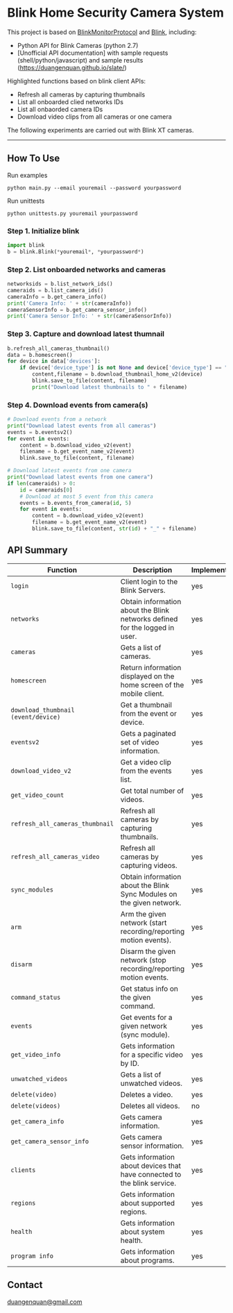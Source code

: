 
# Blink Home Security Camera System
This project is based on [BlinkMonitorProtocol](https://github.com/MattTW/BlinkMonitorProtocol) and [Blink](https://github.com/keredson/blink), including:

+ Python API for Blink Cameras (python 2.7)
+ [Unofficial API documentation] with sample requests (shell/python/javascript) and sample results (https://duangenquan.github.io/slate/)

Highlighted functions based on blink client APIs:
+ Refresh all cameras by capturing thumbnails
+ List all onboarded clied networks IDs 
+ List all onbaorded camera IDs
+ Download video clips from all cameras or one camera

The following experiments are carried out with Blink XT cameras. 

--- 
## How To Use
Run examples
```
python main.py --email youremail --password yourpassword
```
Run unittests
```
python unittests.py youremail yourpassword
```


### Step 1. Initialize blink

```python
import blink
b = blink.Blink(*youremail*, *yourpassword*)
```

### Step 2. List onboarded networks and cameras
```python
networksids = b.list_network_ids()
cameraids = b.list_camera_ids()
cameraInfo = b.get_camera_info()
print('Camera Info: ' + str(cameraInfo))
cameraSensorInfo = b.get_camera_sensor_info()
print('Camera Sensor Info: ' + str(cameraSensorInfo))
```

### Step 3. Capture and download latest thumnail
```python
b.refresh_all_cameras_thumbnail()
data = b.homescreen()
for device in data['devices']:
    if device['device_type'] is not None and device['device_type'] == "camera":
        content,filename = b.download_thumbnail_home_v2(device)
        blink.save_to_file(content, filename)
        print("Download latest thumbnails to " + filename)
```

### Step 4. Download events from camera(s)
```python
# Download events from a network
print("Download latest events from all cameras")
events = b.eventsv2()
for event in events:
    content = b.download_video_v2(event)
    filename = b.get_event_name_v2(event)
    blink.save_to_file(content, filename)

# Download latest events from one camera
print("Download latest events from one camera")
if len(cameraids) > 0:
    id = cameraids[0]
    # Download at most 5 event from this camera
    events = b.events_from_camera(id, 5)
    for event in events:
        content = b.download_video_v2(event)
        filename = b.get_event_name_v2(event)
        blink.save_to_file(content, str(id) + "_" + filename)
```

## API Summary
|Function|Description|Implemented|Works|
|--------|-----------|-----------|-----|
|`login`|Client login to the Blink Servers. | yes | yes | 
|`networks`|Obtain information about the Blink networks defined for the logged in user. | yes | yes | 
|`cameras`|Gets a list of cameras. | yes | yes | 
|`homescreen`|Return information displayed on the home screen of the mobile client. | yes | yes | 
|`download_thumbnail (event/device) `|Get a thumbnail from the event or device. | yes | yes | 
|`eventsv2`|Gets a paginated set of video information. | yes | yes | 
|`download_video_v2`|Get a video clip from the events list. | yes | yes | 
|`get_video_count`|Get total number of videos. | yes | yes | 
|`refresh_all_cameras_thumbnail`|Refresh all cameras by capturing thumbnails. | yes | yes | 
|`refresh_all_cameras_video`|Refresh all cameras by capturing videos. | yes | yes | 
|`sync_modules`|Obtain information about the Blink Sync Modules on the given network. | yes | yes | 
|`arm`|Arm the given network (start recording/reporting motion events). | yes | yes | 
|`disarm`|Disarm the given network (stop recording/reporting motion events. | yes | yes | 
|`command_status`|Get status info on the given command. | yes | yes | 
|`events`|Get events for a given network (sync module). | yes | yes | 
|`get_video_info`|Gets information for a specific video by ID. | yes | yes | 
|`unwatched_videos`|Gets a list of unwatched videos. | yes | yes | 
|`delete(video)`|Deletes a video. | yes | yes | 
|`delete(videos)`|Deletes all videos. | no |  | 
|`get_camera_info`|Gets camera information. | yes | yes | 
|`get_camera_sensor_info`|Gets camera sensor information. | yes | yes | 
|`clients`|Gets information about devices that have connected to the blink service. | yes | yes | 
|`regions`|Gets information about supported regions. | yes | yes | 
|`health`|Gets information about system health. | yes | no | 
|`program info`|Gets information about programs. | yes | no | 

## Contact
duangenquan@gmail.com
